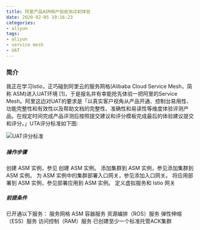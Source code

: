 ```yaml
---
title: 阿里产品ASM用户验收测试初体验
date: 2020-02-05 19:16:23
categories:
- aliyun
tags:
- aliyun
- service mesh
- UAT
---
```


### 简介

我正在学习Istio，正巧碰到阿里云的服务网格(Alibaba Cloud Service Mesh，简称 ASM)进入UAT环境 [1]，于是报名并有幸能抢先体验一把阿里的Service Mesh。阿里这边对UAT的要求是「以真实客户视角从产品开通、控制台易用性、功能完整性和有效性以及帮助文档的完整性、准确性和易读性等维度体验评测产品，在规定时间完成产品评测后按照提交建议和评分模板完成最后的体验建议提交和评分。」UTA评分标准如下图:

![UAT评分标准](https://img.zhaoweiguo.com/blog/alis/asm_uat1.png)

### 


##### 操作步骤

创建 ASM 实例，参见 创建 ASM 实例。
添加集群到 ASM 实例，参见添加集群到 ASM 实例。
为 ASM 实例中的集群部署入口网关，参见添加入口网关。
将应用部署到 ASM 实例，参见部署应用到 ASM 实例。
定义虚拟服务和 Istio 网关

##### 前提条件

已开通以下服务：
服务网格 ASM
容器服务
资源编排（ROS）服务
弹性伸缩（ESS）服务
访问控制（RAM）服务
已创建至少一个标准托管ACK集群





[^1]: https://mvp.aliyun.com/crowdsource/assignment/393